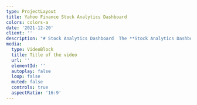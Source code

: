 ```yaml
---
type: ProjectLayout
title: Yahoo Finance Stock Analytics Dashboard
colors: colors-a
date: '2021-12-20'
client: ''
description: "# Stock Analytics Dashboard  The **Stock Analytics Dashboard** is a comprehensive tool built using Streamlit, designed to provide users with a wide range of stock market analysis capabilities. From fundamental and technical analysis to portfolio simulation and optimization, this dashboard is a one-stop solution for investors and traders looking to make data-driven decisions.  ---##  [Demo Video](https://youtu.be/qGxx_UxXFOo?si=-ytF-qxe0LXk18zL)##  [Medium Post](https://medium.com/@phanm48/data-to-dollars-an-enthusiasts-journey-into-data-driven-finance-4cec9251d000)##  Features  ### Fundamental & Technical Analysis  - **Key Financial Indicators:** View essential metrics such as P/E Ratio, EPS, P/B Ratio, Debt-to-Equity Ratio, and Return on Equity (ROE).  - **Estimated Stock Price:** Calculate the estimated stock price based on EPS and P/E Ratio.  - **Stock Price with Moving Averages:** Visualize stock prices with 20-day and 50-day Simple Moving Averages (SMA).  - **RSI Indicator:** Analyze the Relative Strength Index (RSI) to gauge momentum.  - **Dividend History:** Explore dividend payouts over time with interactive visualizations.  ![Dashboard Preview]( https://github.com/MinhPhanBabsonMSBA/Stock-analysis-/blob/main/demo%201.png)![Dashboard Preview](https://github.com/MinhPhanBabsonMSBA/Stock-analysis-/blob/main/demo%202.png)### Portfolio Simulation (Equal Weighted Method)  - **Portfolio Performance:** Track the cumulative returns of a portfolio with equal-weighted assets.  - **Correlation Heatmap:** Visualize the correlation between assets in the portfolio.  - **Portfolio Metrics:** Calculate key metrics such as average annual return, Sharpe Ratio, Treynor Ratio, and Information Ratio.  - **Comparison to S&P 500:** Benchmark your portfolio's performance against the S&P 500.  ![Dashboard Preview](https://github.com/MinhPhanBabsonMSBA/Stock-analysis-/blob/main/demo%203.png)![Dashboard Preview](https://github.com/MinhPhanBabsonMSBA/Stock-analysis-/blob/main/demo%204.png)### LSTM Prediction (Demo)  - **Stock Price Prediction:** Use Long Short-Term Memory (LSTM) neural networks to predict future stock prices.  - **Model Customization:** Adjust model parameters such as look-back period, epochs, batch size, and LSTM layers.  - **Performance Metrics:** Evaluate the model's performance using R² Score, MAPE, and Accuracy Rate.  ![Dashboard Preview](https://github.com/MinhPhanBabsonMSBA/Stock-analysis-/blob/main/demo%205.png)###  Portfolio Optimization  - **Optimal Asset Allocation:** Maximize the Sharpe ratio to find the best risk-adjusted portfolio.  - **Risk-Free Rate Adjustment:** Set a custom risk-free rate for optimization.  - **Portfolio Setup:** Input your budget and number of shares to calculate initial portfolio weights.  - **Optimization Results:** View optimized portfolio weights, expected annual return, annual volatility, and Sharpe ratio.  - **Visualizations:** Explore portfolio allocation through bar charts and pie charts.  ![Dashboard Preview](https://github.com/MinhPhanBabsonMSBA/Stock-analysis-/blob/main/demo%206.png)![Dashboard Preview](https://github.com/MinhPhanBabsonMSBA/Stock-analysis-/blob/main/demo%207.png)![Dashboard Preview](https://github.com/MinhPhanBabsonMSBA/Stock-analysis-/blob/main/demo%208.png)![Dashboard Preview](https://github.com/MinhPhanBabsonMSBA/Stock-analysis-/blob/main/demo%209.png)---## Installation  To run the **Stock Analytics Dashboard** locally, follow these steps:  ###  Clone the Repository  ```bashgit clone https://github.com/your-username/stock-analytics-dashboard.gitcd stock-analytics-dashboard```### Install Dependencies  Ensure you have **Python 3.7 or higher** installed. Then, install the required packages using pip:  ```bashpip install -r requirements.txt```###  Run the Dashboard  Start the Streamlit app by running:  ```bashstreamlit run app1.py```---## \U0001F4D6 Usage   **Select Analysis Type:**  Choose from **Fundamental & Technical Analysis, Portfolio Simulation, LSTM Prediction,** or **Portfolio Optimization** in the sidebar.   **Input Stock Ticker(s):**  - For individual stock analysis, enter the stock ticker (e.g., `AAPL`).  - For portfolio analysis, enter multiple tickers separated by commas (e.g., `AAPL,MSFT,GOOGL`).   **Customize Parameters:**  Adjust model parameters, time periods, and other settings as needed.   **View Results:**  Explore the **interactive visualizations** and **metrics** provided by the dashboard.  ---##  Dependencies  The Stock Analytics Dashboard relies on the following Python libraries:  - **[Streamlit](https://streamlit.io/):** For building the web app interface.  - **[yfinance](https://pypi.org/project/yfinance/):** For fetching stock market data.  - **[NumPy](https://numpy.org/):** For numerical computations.  - **[Pandas](https://pandas.pydata.org/):** For data manipulation and analysis.  - **[Plotly](https://plotly.com/python/):** For interactive visualizations.  - **[scikit-learn](https://scikit-learn.org/):** For data scaling and performance metrics.  - **[TensorFlow/Keras](https://www.tensorflow.org/):** For LSTM-based stock price prediction.  - **[SciPy](https://scipy.org/):** For portfolio optimization.  ---##  Contributing  Contributions are welcome! If you'd like to contribute to the project, please follow these steps:  1️⃣ **Fork** the repository.  2️⃣ **Create** a new branch for your feature or bug fix.  3️⃣ **Commit** your changes.  4️⃣ **Submit** a **pull request**.  ---##  License  This project is licensed under the **MIT License**. See the [LICENSE](LICENSE) file for details.  ---##  Acknowledgments  - **[Streamlit](https://streamlit.io/):** For making it easy to build and share data apps.  - **[yfinance](https://pypi.org/project/yfinance/):** For providing easy access to stock market data.  - **[Plotly](https://plotly.com/python/):** For creating beautiful and interactive visualizations.  ---##  Contact  For any questions or feedback, feel free to reach out:  \U0001F4E7 **Email:** mphan1@babson.edu---Happy Analyzing! \U0001F4C8"
media:
  type: VideoBlock
  title: Title of the video
  url: ''
  elementId: ''
  autoplay: false
  loop: false
  muted: false
  controls: true
  aspectRatio: '16:9'
---
```

